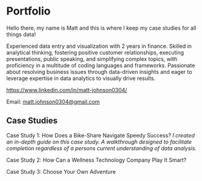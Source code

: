 # Portfolio
Hello there, my name is Matt and this is where I keep my case studies for all things data!


Experienced data entry and visualization with 2 years in finance. Skilled in analytical thinking, fostering positive customer relationships, executing presentations, public speaking, and simplifying complex topics, with proficiency in a multitude of coding languages and frameworks. Passionate about resolving business issues through data-driven insights and eager to leverage expertise in data analytics to visually drive results.

https://www.linkedin.com/in/matt-johnson0304/

Email: matt.johnson0304@gmail.com

## Case Studies

Case Study 1: How Does a Bike-Share Navigate Speedy Success? <em> I created an in-depth guide on this case study. A walkthrough designed to facilitate completion regardless of a persons current understanding of data analysis.</em>

Case Study 2: How Can a Wellness Technology Company Play It Smart?

Case Study 3: Choose Your Own Adventure
